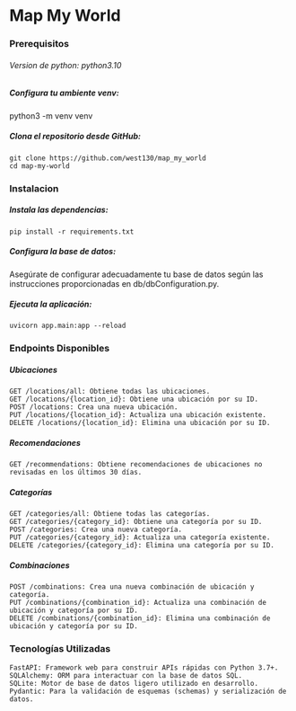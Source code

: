 # Map My World






### Prerequisitos 
###### Version de python: python3.10
##### Configura tu ambiente venv:
python3 -m venv venv
##### Clona el repositorio desde GitHub:

```
git clone https://github.com/west130/map_my_world
cd map-my-world
```

### Instalacion

##### Instala las dependencias:

```
pip install -r requirements.txt
```

##### Configura la base de datos:

Asegúrate de configurar adecuadamente tu base de datos según las instrucciones proporcionadas en db/dbConfiguration.py.
##### Ejecuta la aplicación:
```
uvicorn app.main:app --reload
```
### Endpoints Disponibles
##### Ubicaciones
```
GET /locations/all: Obtiene todas las ubicaciones.
GET /locations/{location_id}: Obtiene una ubicación por su ID.
POST /locations: Crea una nueva ubicación.
PUT /locations/{location_id}: Actualiza una ubicación existente.
DELETE /locations/{location_id}: Elimina una ubicación por su ID.
```
##### Recomendaciones
```
GET /recommendations: Obtiene recomendaciones de ubicaciones no revisadas en los últimos 30 días.
```
##### Categorías
```
GET /categories/all: Obtiene todas las categorías.
GET /categories/{category_id}: Obtiene una categoría por su ID.
POST /categories: Crea una nueva categoría.
PUT /categories/{category_id}: Actualiza una categoría existente.
DELETE /categories/{category_id}: Elimina una categoría por su ID.
```
##### Combinaciones
```
POST /combinations: Crea una nueva combinación de ubicación y categoría.
PUT /combinations/{combination_id}: Actualiza una combinación de ubicación y categoría por su ID.
DELETE /combinations/{combination_id}: Elimina una combinación de ubicación y categoría por su ID.
```
### Tecnologías Utilizadas
```
FastAPI: Framework web para construir APIs rápidas con Python 3.7+.
SQLAlchemy: ORM para interactuar con la base de datos SQL.
SQLite: Motor de base de datos ligero utilizado en desarrollo.
Pydantic: Para la validación de esquemas (schemas) y serialización de datos.
```